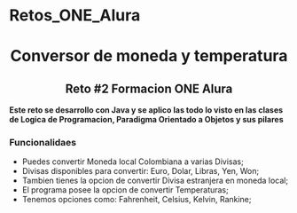 # Retos_ONE_Alura

<h1 align = "center">Conversor de moneda y temperatura</h1>

<h2 align = "center">Reto #2 Formacion ONE Alura</h2>

<b style = "text-align: justify	">
Este reto se desarrollo con Java y se aplico las todo lo visto en las clases de Logica de Programacion, Paradigma Orientado a Objetos y sus pilares
</b>

<h3>Funcionalidaes</h3>

- Puedes convertir Moneda local Colombiana a varias Divisas;
- Divisas disponibles para convertir: Euro, Dolar, Libras, Yen, Won;
- Tambien tienes la opcion de convertir Divisa estranjera en moneda local;
- El programa posee la opcion  de convertir Temperaturas; 
- Tenemos opciones como: Fahrenheit, Celsius, Kelvin, Rankine;
